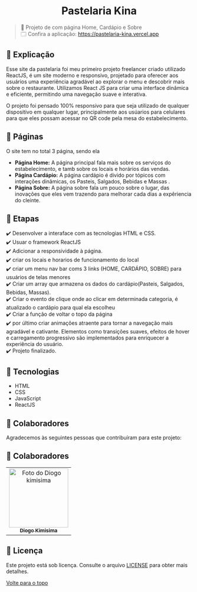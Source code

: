 <h1 align="center">Pastelaria Kina</h1>

> 🔎 Projeto de com página Home, Cardápio e Sobre <br>
🗔 Confira a aplicação: https://pastelaria-kina.vercel.app <br>
## :page_facing_up: Explicação

Esse site da pastelaria foi meu primeiro projeto freelancer criado utilizado ReactJS, é um site moderno e responsivo, projetado para oferecer aos usuários uma experiência agradável ao explorar o menu e descobrir mais sobre o restaurante. Utilizamos React JS para criar uma interface dinâmica e eficiente, permitindo uma navegação suave e interativa.

O projeto foi pensado 100% responsivo para que seja utilizado de qualquer dispositivo em qualquer lugar, principalmente aos usúarios para celulares para que eles possam acessar no QR code pela mesa do estabelecimento.

## 📁 Páginas

O site tem no total 3 página, sendo ela

- **Página Home:** A página principal fala mais sobre os serviços do estabelecimento, e tamb sobre os locais e horários das vendas.
- **Página Cardápio:** A página cardápio é divido por tópicos com interações dinâmicas, os Pasteis, Salgados, Bebidas e Massas .
- **Página Sobre:** A página sobre fala um pouco sobre o lugar, das inovações que eles vem trazendo para melhorar cada dias a expêriencia do cleinte. 


## 🎯 Etapas ##

:heavy_check_mark: Desenvolver a interaface com as tecnologias HTML e CSS. <br>
:heavy_check_mark: Usuar o framework ReactJS<br>
:heavy_check_mark: Adicionar a responsividade à página. <br>
:heavy_check_mark: criar os locais e horarios de funcionamento do local <br>
:heavy_check_mark: criar um menu nav bar coms 3 links (HOME, CARDÁPIO, SOBRE) para usuários de telas menores <br>
:heavy_check_mark: Criar um array que armazena os dados do cardápio(Pasteis, Salgados, Bebidas, Massas). <br>
:heavy_check_mark: Criar o evento de clique onde ao clicar em determinada categoria, é atualizado o cardápio para qual ela escolheu <br>
:heavy_check_mark: Criar a função de voltar o topo da página <br>
:heavy_check_mark: por último criar animações atraente para tornar a navegação mais agradável e cativante. Elementos como transições suaves, efeitos de hover e carregamento progressivo são implementados para enriquecer a experiência do usuário.<br>
:heavy_check_mark: Projeto finalizado.


## 🚀 Tecnologias ##

- HTML
- CSS
- JavaScript
- ReactJS


## 🤝 Colaboradores

Agradecemos às seguintes pessoas que contribuíram para este projeto:

## 🤝 Colaboradores

<table>
  <tr>
    <td align="center">
      <a href="#">
        <img src="https://avatars.githubusercontent.com/u/132942700?v=4" width="160px;" alt="Foto do Diogo kimisima"/><br>
        <sub>
          <b>Diogo Kimisima</b>
        </sub>
      </a>
    </td>
  </tr>
</table>

## 📝 Licença

Este projeto está sob licença. Consulte o arquivo <a href="https://github.com/diogokimisima/Pastelaria-Kina/blob/main/LICENSE">LICENSE</a> para obter mais detalhes.

<a href="#top">Volte para o topo</a>
